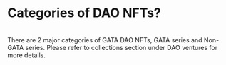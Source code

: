 # Categories of DAO NFTs?

\
There are 2 major categories of GATA DAO NFTs, GATA series and Non-GATA series. Please refer to collections section under DAO ventures for more details.
